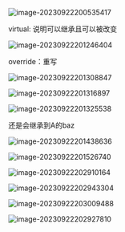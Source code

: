 ![image-20230922200535417](D:\Workplace\github\LearningWeb3.0\docs\基础知识\Solidity\assets\image-20230922200535417.png)



virtual: 说明可以继承且可以被改变

![image-20230922201246404](D:\Workplace\github\LearningWeb3.0\docs\基础知识\Solidity\assets\image-20230922201246404-1695384766841-1.png)

override：重写

![image-20230922201308847](D:\Workplace\github\LearningWeb3.0\docs\基础知识\Solidity\assets\image-20230922201308847.png)

![image-20230922201316897](D:\Workplace\github\LearningWeb3.0\docs\基础知识\Solidity\assets\image-20230922201316897.png)

![image-20230922201325538](D:\Workplace\github\LearningWeb3.0\docs\基础知识\Solidity\assets\image-20230922201325538.png)

还是会继承到A的baz

![image-20230922201438636](D:\Workplace\github\LearningWeb3.0\docs\基础知识\Solidity\assets\image-20230922201438636.png)







![image-20230922201526740](D:\Workplace\github\LearningWeb3.0\docs\基础知识\Solidity\assets\image-20230922201526740.png)

![image-20230922202910164](D:\Workplace\github\LearningWeb3.0\docs\基础知识\Solidity\assets\image-20230922202910164.png)



![image-20230922202943304](D:\Workplace\github\LearningWeb3.0\docs\基础知识\Solidity\assets\image-20230922202943304.png)

![image-20230922203009488](D:\Workplace\github\LearningWeb3.0\docs\基础知识\Solidity\assets\image-20230922203009488.png)

![image-20230922202927810](D:\Workplace\github\LearningWeb3.0\docs\基础知识\Solidity\assets\image-20230922202927810.png)